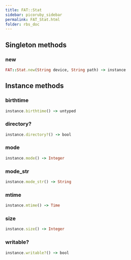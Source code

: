 ```yaml
---
title: FAT::Stat
sidebar: picoruby_sidebar
permalink: FAT_Stat.html
folder: rbs_doc
---
```

## Singleton methods
### new

```ruby
FAT::Stat.new(String device, String path) -> instance
```
## Instance methods
### birthtime

```ruby
instance.birthtime() -> untyped
```
### directory?

```ruby
instance.directory?() -> bool
```
### mode

```ruby
instance.mode() -> Integer
```
### mode_str

```ruby
instance.mode_str() -> String
```
### mtime

```ruby
instance.mtime() -> Time
```
### size

```ruby
instance.size() -> Integer
```
### writable?

```ruby
instance.writable?() -> bool
```
